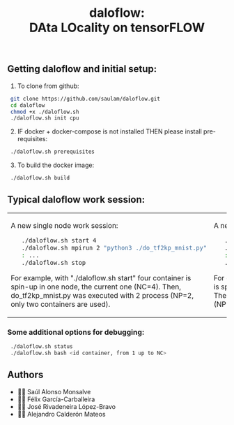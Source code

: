 <html>
 <h1 align="center">daloflow: <br>DAta LOcality on tensorFLOW</h1>
 <br>
</html>

## Getting daloflow and initial setup:
1. To clone from github:
```bash
 git clone https://github.com/saulam/daloflow.git
 cd daloflow
 chmod +x ./daloflow.sh
 ./daloflow.sh init cpu
``` 
2. IF docker + docker-compose is not installed THEN please install pre-requisites:
```bash
 ./daloflow.sh prerequisites
```
3. To build the docker image:
```bash
 ./daloflow.sh build
```
  
## Typical daloflow work session:
<html>
 <table>
  <tr>
  <td>
</html>

A new single node work session:
```bash
   ./daloflow.sh start 4
   ./daloflow.sh mpirun 2 "python3 ./do_tf2kp_mnist.py"
   : ...
   ./daloflow.sh stop
```

For example, with "./daloflow.sh start" four container is spin-up in one node, the current one (NC=4).
Then, do_tf2kp_mnist.py was executed with 2 process (NP=2, only two containers are used).

<html>
  </td>
  <td>
</html>

A new work session using several nodes:
```bash
   ./daloflow.sh swarm-start 4
   ./daloflow.sh mpirun 2 "python3 ./do_tf2kp_mnist.py"
   : ...
   ./daloflow.sh stop
```

For example, with "./daloflow.sh swarm-start" a container is spin-up in four nodes (NC=4, one container per node).
Then, do_tf2kp_mnist.py was executed with 2 process (NP=2) on the first two nodes.

<html>
  </td>
  </tr>
 </table>
</html>


### Some additional options for debugging:
```bash
 ./daloflow.sh status
 ./daloflow.sh bash <id container, from 1 up to NC>
```


## Authors
* :technologist: Saúl Alonso Monsalve
* :technologist: Félix García-Carballeira
* :technologist: José Rivadeneira López-Bravo 
* :technologist: Alejandro Calderón Mateos
